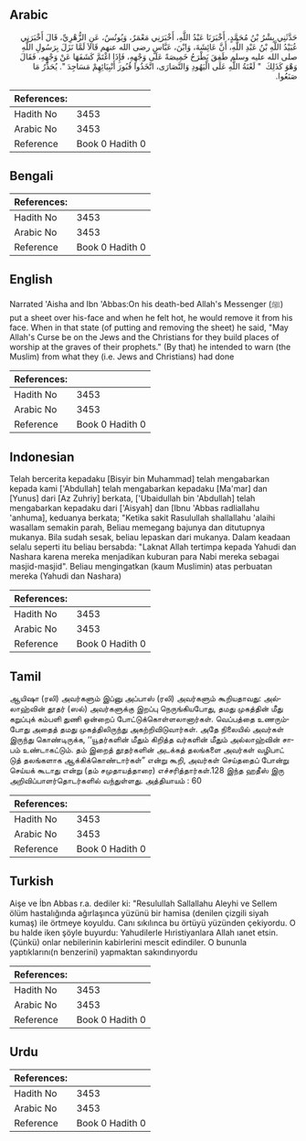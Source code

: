 ## Arabic


<div dir="rtl" lang="ar" style={{fontSize:'larger',backgroundColor:'#f8f9fa',padding:20}}>
حَدَّثَنِي بِشْرُ بْنُ مُحَمَّدٍ، أَخْبَرَنَا عَبْدُ اللَّهِ، أَخْبَرَنِي مَعْمَرٌ، وَيُونُسُ، عَنِ الزُّهْرِيِّ، قَالَ أَخْبَرَنِي عُبَيْدُ اللَّهِ بْنُ عَبْدِ اللَّهِ، أَنَّ عَائِشَةَ، وَابْنَ، عَبَّاسٍ رضى الله عنهم قَالاَ لَمَّا نَزَلَ بِرَسُولِ اللَّهِ صلى الله عليه وسلم طَفِقَ يَطْرَحُ خَمِيصَةً عَلَى وَجْهِهِ، فَإِذَا اغْتَمَّ كَشَفَهَا عَنْ وَجْهِهِ، فَقَالَ وَهْوَ كَذَلِكَ ‏ "‏ لَعْنَةُ اللَّهِ عَلَى الْيَهُودِ وَالنَّصَارَى، اتَّخَذُوا قُبُورَ أَنْبِيَائِهِمْ مَسَاجِدَ ‏"‏‏.‏ يُحَذِّرُ مَا صَنَعُوا‏.‏
</div>
<div style={{backgroundColor:'#f8f9fa',padding:20, marginBottom: 10}}><table> <thead> <tr> <th>References:</th> <th></th> </tr> </thead> <tbody><tr><td>Hadith No</td><td>3453</td></tr><tr><td>Arabic No</td><td>3453</td></tr><tr><td>Reference</td><td>Book 0 Hadith 0</td></tr></tbody></table></div>

## Bengali


<div dir="ltr" lang="bn" style={{fontSize:'larger',backgroundColor:'#f8f9fa',padding:20}}>

</div>
<div style={{backgroundColor:'#f8f9fa',padding:20, marginBottom: 10}}><table> <thead> <tr> <th>References:</th> <th></th> </tr> </thead> <tbody><tr><td>Hadith No</td><td>3453</td></tr><tr><td>Arabic No</td><td>3453</td></tr><tr><td>Reference</td><td>Book 0 Hadith 0</td></tr></tbody></table></div>

## English


<div dir="ltr" lang="en" style={{fontSize:'larger',backgroundColor:'#f8f9fa',padding:20}}>
Narrated 'Aisha and Ibn 'Abbas:On his death-bed Allah's Messenger (ﷺ) put a sheet over his-face and when he felt hot, he would remove it from his face. When in that state (of putting and removing the sheet) he said, "May Allah's Curse be on the Jews and the Christians for they build places of worship at the graves of their prophets." (By that) he intended to warn (the Muslim) from what they (i.e. Jews and Christians) had done
</div>
<div style={{backgroundColor:'#f8f9fa',padding:20, marginBottom: 10}}><table> <thead> <tr> <th>References:</th> <th></th> </tr> </thead> <tbody><tr><td>Hadith No</td><td>3453</td></tr><tr><td>Arabic No</td><td>3453</td></tr><tr><td>Reference</td><td>Book 0 Hadith 0</td></tr></tbody></table></div>

## Indonesian


<div dir="ltr" lang="id" style={{fontSize:'larger',backgroundColor:'#f8f9fa',padding:20}}>
Telah bercerita kepadaku [Bisyir bin Muhammad] telah mengabarkan kepada kami ['Abdullah] telah mengabarkan kepadaku [Ma'mar] dan [Yunus] dari [Az Zuhriy] berkata, ['Ubaidullah bin 'Abdullah] telah mengabarkan kepadaku dari ['Aisyah] dan [Ibnu 'Abbas radliallahu 'anhuma], keduanya berkata; "Ketika sakit Rasulullah shallallahu 'alaihi wasallam semakin parah, Beliau memegang bajunya dan ditutupnya mukanya. Bila sudah sesak, beliau lepaskan dari mukanya. Dalam keadaan selalu seperti itu beliau bersabda: "Laknat Allah tertimpa kepada Yahudi dan Nashara karena mereka menjadikan kuburan para Nabi mereka sebagai masjid-masjid". Beliau mengingatkan (kaum Muslimin) atas perbuatan mereka (Yahudi dan Nashara)
</div>
<div style={{backgroundColor:'#f8f9fa',padding:20, marginBottom: 10}}><table> <thead> <tr> <th>References:</th> <th></th> </tr> </thead> <tbody><tr><td>Hadith No</td><td>3453</td></tr><tr><td>Arabic No</td><td>3453</td></tr><tr><td>Reference</td><td>Book 0 Hadith 0</td></tr></tbody></table></div>

## Tamil


<div dir="ltr" lang="ta" style={{fontSize:'larger',backgroundColor:'#f8f9fa',padding:20}}>
ஆயிஷா (ரலி) அவர்களும் இப்னு அப்பாஸ் (ரலி) அவர்களும் கூறியதாவது: அல்லாஹ்வின் தூதர் (ஸல்) அவர்களுக்கு இறப்பு நெருங்கியபோது, தமது முகத்தின் மீது கறுப்புக் கம்பளி துணி ஒன்றைப் போட்டுக்கொள்ளலானார்கள். வெப்பத்தை உணரும்போது அதைத் தமது முகத்திலிருந்து அகற்றிவிடுவார்கள். அதே நிலையில் அவர்கள் இருந்து கொண்டிருக்க, ‘‘யூதர்களின் மீதும் கிறித்த வர்களின் மீதும் அல்லாஹ்வின் சாபம் உண்டாகட்டும். தம் இறைத் தூதர்களின் அடக்கத் தலங்களை அவர்கள் வழிபாட் டுத் தலங்களாக ஆக்கிக்கொண்டார்கள்” என்று கூறி, அவர்கள் செய்ததைப் போன்று செய்யக் கூடாது என்று (தம் சமுதாயத்தாரை) எச்சரித்தார்கள்.128 இந்த ஹதீஸ் இரு அறிவிப்பாளர்தொடர்களில் வந்துள்ளது. அத்தியாயம் : 60
</div>
<div style={{backgroundColor:'#f8f9fa',padding:20, marginBottom: 10}}><table> <thead> <tr> <th>References:</th> <th></th> </tr> </thead> <tbody><tr><td>Hadith No</td><td>3453</td></tr><tr><td>Arabic No</td><td>3453</td></tr><tr><td>Reference</td><td>Book 0 Hadith 0</td></tr></tbody></table></div>

## Turkish


<div dir="ltr" lang="tr" style={{fontSize:'larger',backgroundColor:'#f8f9fa',padding:20}}>
Aişe ve İbn Abbas r.a. dediler ki: "Resulullah Sallallahu Aleyhi ve Sellem ölüm hastalığında ağırlaşınca yüzünü bir hamisa (denilen çizgili siyah kumaş) ile örtmeye koyuldu. Canı sıkılınca bu örtüyü yüzünden çekiyordu. O bu halde iken şöyle buyurdu: Yahudilerle Hıristiyanlara Allah ıanet etsin. (Çünkü) onlar nebilerinin kabirlerini mescit edindiler. O bununla yaptıklarını(n benzerini) yapmaktan sakındırıyordu
</div>
<div style={{backgroundColor:'#f8f9fa',padding:20, marginBottom: 10}}><table> <thead> <tr> <th>References:</th> <th></th> </tr> </thead> <tbody><tr><td>Hadith No</td><td>3453</td></tr><tr><td>Arabic No</td><td>3453</td></tr><tr><td>Reference</td><td>Book 0 Hadith 0</td></tr></tbody></table></div>

## Urdu


<div dir="rtl" lang="ur" style={{fontSize:'larger',backgroundColor:'#f8f9fa',padding:20}}>

</div>
<div style={{backgroundColor:'#f8f9fa',padding:20, marginBottom: 10}}><table> <thead> <tr> <th>References:</th> <th></th> </tr> </thead> <tbody><tr><td>Hadith No</td><td>3453</td></tr><tr><td>Arabic No</td><td>3453</td></tr><tr><td>Reference</td><td>Book 0 Hadith 0</td></tr></tbody></table></div>